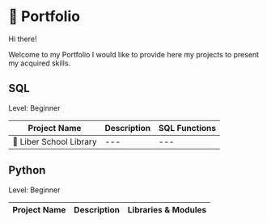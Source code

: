 # 📖 Portfolio
Hi there!

Welcome to my Portfolio I would like to provide here my projects to present my acquired skills.

## SQL
Level: Beginner

| Project Name | Description | SQL Functions |
|---|---|---|
|:blue_book: Liber School Library|---|---|


## Python
Level: Beginner

| Project Name | Description | Libraries & Modules |
|---|---|---|
